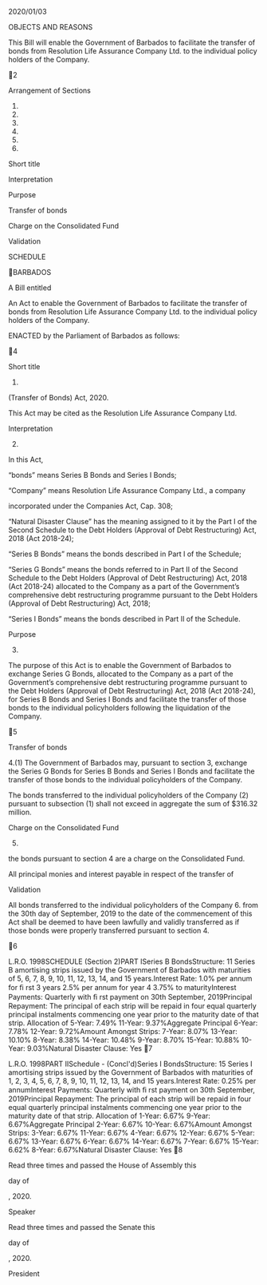 2020/01/03

OBJECTS AND REASONS

This Bill will enable the Government of Barbados to facilitate the transfer of
bonds from Resolution Life Assurance Company Ltd. to the individual policy
holders of the Company.

2

Arrangement of Sections

1.

2.

3.

4.

5.

6.

Short title

Interpretation

Purpose

Transfer of bonds

Charge on the Consolidated Fund

Validation

SCHEDULE

BARBADOS

A Bill entitled

An Act to enable the Government of Barbados to facilitate the transfer of
bonds from Resolution Life Assurance Company Ltd. to the individual policy
holders of the Company.

ENACTED by the Parliament of Barbados as follows:

4

Short title

1.
(Transfer of Bonds) Act, 2020.

This Act may be cited as the Resolution Life Assurance Company Ltd.

Interpretation

2.

In this Act,

“bonds” means Series B Bonds and Series I Bonds;

“Company”  means  Resolution  Life  Assurance  Company  Ltd.,  a  company

incorporated under the Companies Act, Cap. 308;

“Natural  Disaster  Clause”  has  the  meaning  assigned  to  it  by  the  Part  I  of  the
Second Schedule to the Debt Holders (Approval of Debt Restructuring) Act,
2018 (Act 2018-24);

“Series B Bonds” means the bonds described in Part I of the Schedule;

“Series  G  Bonds”  means  the  bonds  referred  to  in  Part  II  of  the  Second
Schedule to the Debt Holders (Approval of Debt Restructuring) Act, 2018
(Act  2018-24)  allocated  to  the  Company  as  a  part  of  the  Government’s
comprehensive debt restructuring programme pursuant to the Debt Holders
(Approval of Debt Restructuring) Act, 2018;

“Series I Bonds” means the bonds described in Part II of the Schedule.

Purpose

3.
The purpose of this Act is to enable the Government of Barbados to
exchange  Series  G  Bonds,  allocated  to  the  Company  as  a  part  of  the
Government’s  comprehensive  debt  restructuring  programme  pursuant  to  the
Debt  Holders  (Approval  of  Debt  Restructuring)  Act,  2018  (Act  2018-24),  for
Series B Bonds and Series I Bonds and facilitate the transfer of those bonds to
the individual policyholders following the liquidation of the Company.

5

Transfer of bonds

4.(1)
The Government of Barbados may, pursuant to section 3, exchange
the  Series  G  Bonds  for  Series  B  Bonds  and  Series  I  Bonds  and  facilitate  the
transfer of those bonds to the individual policyholders of the Company.

The  bonds  transferred  to  the  individual  policyholders  of  the  Company
(2)
pursuant  to  subsection  (1)  shall  not  exceed  in  aggregate  the  sum  of  $316.32
million.

Charge on the Consolidated Fund

5.
the bonds pursuant to section 4 are a charge on the Consolidated Fund.

All principal monies and interest payable in respect of the transfer of

Validation

All bonds transferred to the individual policyholders of the Company
6.
from the 30th day of September, 2019 to the date of the commencement of this
Act shall be deemed to have been lawfully and validly transferred as if those
bonds were properly transferred pursuant to section 4.

6

 L.R.O. 1998SCHEDULE              (Section 2)PART ISeries B BondsStructure: 11 Series B amortising strips issued by the Government of Barbados with maturities of 5, 6, 7, 8, 9, 10, 11, 12, 13, 14, and 15 years.Interest Rate: 1.0% per annum for ﬁ rst 3 years 2.5% per annum for year 4 3.75% to maturityInterest Payments: Quarterly with ﬁ rst payment on 30th September, 2019Principal Repayment: The principal of each strip will be repaid in four equal  quarterly principal instalments commencing one year prior to the maturity date of that strip.  Allocation of  5-Year: 7.49% 11-Year: 9.37%Aggregate Principal 6-Year: 7.78% 12-Year: 9.72%Amount Amongst Strips:  7-Year: 8.07% 13-Year: 10.10% 8-Year: 8.38% 14-Year: 10.48% 9-Year: 8.70% 15-Year: 10.88% 10-Year: 9.03%Natural Disaster Clause: Yes 7

 L.R.O. 1998PART IISchedule - (Concl'd)Series I BondsStructure: 15 Series I amortising strips issued by the Government of Barbados with maturities of 1, 2, 3, 4, 5, 6, 7, 8, 9, 10, 11, 12, 13, 14, and 15 years.Interest Rate: 0.25% per annumInterest Payments: Quarterly with ﬁ rst payment on 30th September, 2019Principal Repayment: The principal of each strip will be repaid in four equal  quarterly principal instalments commencing one year prior to the maturity date of that strip.  Allocation of  1-Year: 6.67% 9-Year:   6.67%Aggregate Principal 2-Year: 6.67% 10-Year: 6.67%Amount Amongst Strips:  3-Year: 6.67% 11-Year: 6.67% 4-Year: 6.67% 12-Year: 6.67% 5-Year: 6.67% 13-Year: 6.67% 6-Year: 6.67% 14-Year: 6.67% 7-Year: 6.67% 15-Year: 6.62% 8-Year: 6.67%Natural Disaster Clause: Yes 8

Read three times and passed the House of Assembly this

day of

, 2020.

Speaker

Read three times and passed the Senate this

day of

, 2020.

President

